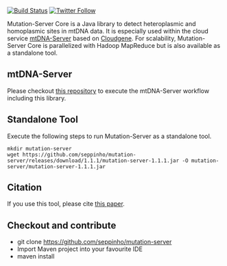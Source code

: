 [![Build Status](https://travis-ci.org/seppinho/mutation-server.svg?branch=master)](https://travis-ci.org/seppinho/mutation-server)
[![Twitter Follow](https://img.shields.io/twitter/follow/mtdnaserver.svg?style=social&label=Follow)](https://twitter.com/mtdnaserver)

Mutation-Server Core is a Java library to detect heteroplasmic and homoplasmic sites in mtDNA data. 
It is especially used within the cloud service [mtDNA-Server](https://mtdna-server.uibk.ac.at) based on [Cloudgene](https://github.com/genepi/cloudgene). For scalability, Mutation-Server Core is parallelized with Hadoop MapReduce but is also available as a standalone tool.

## mtDNA-Server
Please checkout [this repository](https://github.com/seppinho/mtdna-server-workflow) to execute the mtDNA-Server workflow including this library. 

## Standalone Tool
Execute the following steps to run Mutation-Server as a standalone tool. 

```
mkdir mutation-server
wget https://github.com/seppinho/mutation-server/releases/download/1.1.1/mutation-server-1.1.1.jar -O mutation-server/mutation-server-1.1.1.jar
```
## Citation

If you use this tool, please cite [this paper](http://nar.oxfordjournals.org/content/early/2016/04/15/nar.gkw247.full).

## Checkout and contribute
* git clone https://github.com/seppinho/mutation-server
* Import Maven project into your favourite IDE
* maven install

